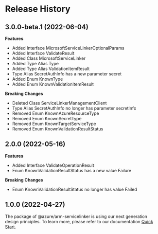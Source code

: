 # Release History
    
## 3.0.0-beta.1 (2022-06-04)
    
**Features**

  - Added Interface MicrosoftServiceLinkerOptionalParams
  - Added Interface ValidateResult
  - Added Class MicrosoftServiceLinker
  - Added Type Alias Type
  - Added Type Alias ValidationItemResult
  - Type Alias SecretAuthInfo has a new parameter secret
  - Added Enum KnownType
  - Added Enum KnownValidationItemResult

**Breaking Changes**

  - Deleted Class ServiceLinkerManagementClient
  - Type Alias SecretAuthInfo no longer has parameter secretInfo
  - Removed Enum KnownAzureResourceType
  - Removed Enum KnownSecretType
  - Removed Enum KnownTargetServiceType
  - Removed Enum KnownValidationResultStatus
    
    
## 2.0.0 (2022-05-16)
    
**Features**

  - Added Interface ValidateOperationResult
  - Enum KnownValidationResultStatus has a new value Failure

**Breaking Changes**

  - Enum KnownValidationResultStatus no longer has value Failed
    
    
## 1.0.0 (2022-04-27)

The package of @azure/arm-servicelinker is using our next generation design principles. To learn more, please refer to our documentation [Quick Start](https://aka.ms/js-track2-quickstart).

